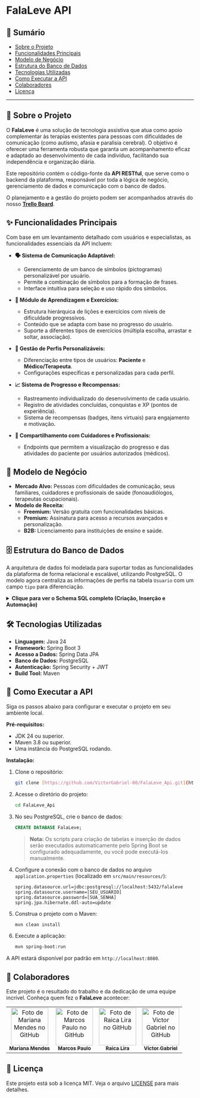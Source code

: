 # FalaLeve API

## 📝 Sumário

* [Sobre o Projeto](#-sobre-o-projeto)
* [Funcionalidades Principais](#-funcionalidades-principais)
* [Modelo de Negócio](#-modelo-de-negócio)
* [Estrutura do Banco de Dados](#-estrutura-do-banco-de-dados)
* [Tecnologias Utilizadas](#-tecnologias-utilizadas)
* [Como Executar a API](#-como-executar-a-api)
* [Colaboradores](#-colaboradores)
* [Licença](#-licença)

---

## 🎯 Sobre o Projeto

O **FalaLeve** é uma solução de tecnologia assistiva que atua como apoio complementar às terapias existentes para pessoas com dificuldades de comunicação (como autismo, afasia e paralisia cerebral). O objetivo é oferecer uma ferramenta robusta que garanta um acompanhamento eficaz e adaptado ao desenvolvimento de cada indivíduo, facilitando sua independência e organização diária.

Este repositório contém o código-fonte da **API RESTful**, que serve como o backend da plataforma, responsável por toda a lógica de negócio, gerenciamento de dados e comunicação com o banco de dados.

O planejamento e a gestão do projeto podem ser acompanhados através do nosso [**Trello Board**](https://trello.com/invite/b/67e3f25e9e44a0285bb824dc/ATTla9e4220e069887a95074f1de33eef050E31B1AA6/falaleve).

## ✨ Funcionalidades Principais

Com base em um levantamento detalhado com usuários e especialistas, as funcionalidades essenciais da API incluem:

* **🗣️ Sistema de Comunicação Adaptável:**
    * Gerenciamento de um banco de símbolos (pictogramas) personalizável por usuário.
    * Permite a combinação de símbolos para a formação de frases.
    * Interface intuitiva para seleção e uso rápido dos símbolos.

* **🧠 Módulo de Aprendizagem e Exercícios:**
    * Estrutura hierárquica de lições e exercícios com níveis de dificuldade progressivos.
    * Conteúdo que se adapta com base no progresso do usuário.
    * Suporte a diferentes tipos de exercícios (múltipla escolha, arrastar e soltar, associação).

* **👤 Gestão de Perfis Personalizáveis:**
    * Diferenciação entre tipos de usuários: **Paciente** e **Médico/Terapeuta**.
    * Configurações específicas e personalizadas para cada perfil.

* **📈 Sistema de Progresso e Recompensas:**
    * Rastreamento individualizado do desenvolvimento de cada usuário.
    * Registro de atividades concluídas, conquistas e XP (pontos de experiência).
    * Sistema de recompensas (badges, itens virtuais) para engajamento e motivação.

* **🔗 Compartilhamento com Cuidadores e Profissionais:**
    * Endpoints que permitem a visualização do progresso e das atividades do paciente por usuários autorizados (médicos).

## 💼 Modelo de Negócio

* **Mercado Alvo:** Pessoas com dificuldades de comunicação, seus familiares, cuidadores e profissionais de saúde (fonoaudiólogos, terapeutas ocupacionais).
* **Modelo de Receita:**
    * **Freemium:** Versão gratuita com funcionalidades básicas.
    * **Premium:** Assinatura para acesso a recursos avançados e personalização.
    * **B2B:** Licenciamento para instituições de ensino e saúde.

## 🗄️ Estrutura do Banco de Dados

A arquitetura de dados foi modelada para suportar todas as funcionalidades da plataforma de forma relacional e escalável, utilizando PostgreSQL. O modelo agora centraliza as informações de perfis na tabela `Usuario` com um campo `tipo` para diferenciação.

<details>
<summary><strong>Clique para ver o Schema SQL completo (Criação, Inserção e Automação)</strong></summary>

```sql
-- =================================================================
-- CRIAÇÃO DO BANCO E DAS TABELAS
-- =================================================================

CREATE DATABASE FalaLeve;

\c falaleve;

CREATE TABLE Usuario (
    usuario_id SERIAL PRIMARY KEY,
    nome VARCHAR(100) NOT NULL,
    email VARCHAR(100) UNIQUE NOT NULL,
    senha VARCHAR(255) NOT NULL,
    tipo VARCHAR(20) NOT NULL CHECK (tipo IN ('paciente', 'cuidador', 'medico')),
    data_nascimento DATE,
    grau_necessidade INT CHECK (grau_necessidade BETWEEN 1 AND 5),
    pontos INT DEFAULT 0,
    nivel INT DEFAULT 1,
    config VARCHAR(500),
    criado_em TIMESTAMP DEFAULT CURRENT_TIMESTAMP,
    ultimo_acesso TIMESTAMP,
    ativo BOOLEAN DEFAULT TRUE
);

CREATE TABLE Licao (
    licao_id SERIAL PRIMARY KEY,
    titulo VARCHAR(100) NOT NULL,
    descricao VARCHAR(250),
    nivel_dificuldade INT NOT NULL CHECK(nivel_dificuldade BETWEEN 1 AND 5),
    xp_recompensa INT NOT NULL,
    categoria VARCHAR(50),
    tempo_estimado INT,
    disponivel BOOLEAN DEFAULT TRUE
);

CREATE TABLE Exercicio (
    exercicio_id SERIAL PRIMARY KEY,
    licao_id INT NOT NULL REFERENCES Licao(licao_id),
    titulo VARCHAR(100) NOT NULL,
    descricao VARCHAR(250) NOT NULL,
    tipo VARCHAR(20) NOT NULL CHECK (tipo IN ('multipla_escolha', 'arrastar_soltar', 'associacao', 'voz')),
    instrucoes VARCHAR(500),
    tempo_estimado INT
);

CREATE TABLE Progresso (
    progresso_id SERIAL PRIMARY KEY,
    usuario_id INT NOT NULL REFERENCES Usuario(usuario_id),
    licao_id INT NOT NULL REFERENCES Licao(licao_id),
    data_inicio TIMESTAMP DEFAULT CURRENT_TIMESTAMP,
    data_conclusao TIMESTAMP,
    percentual_completo DECIMAL(5,2) DEFAULT 0.00 CHECK(percentual_completo BETWEEN 0 AND 100),
    xp_ganho INT DEFAULT 0
);

-- Ajuste para a sequência começar em 1000 e incrementar de 10 em 10
ALTER SEQUENCE progresso_progresso_id_seq RESTART WITH 1000 INCREMENT BY 10;

CREATE TABLE Recompensa(
    recompensa_id SERIAL PRIMARY KEY,
    progresso_id INT NOT NULL REFERENCES Progresso(progresso_id),
    usuario_id INT NOT NULL REFERENCES Usuario(usuario_id),
    tipo VARCHAR(20) NOT NULL CHECK (tipo IN('emoji','fundo_tela','avatar','badge','pontos_extra')),
    valor INT NOT NULL,
    descricao VARCHAR(255),
    data_concessao TIMESTAMP DEFAULT CURRENT_TIMESTAMP,
    data_resgate TIMESTAMP,
    resgatado BOOLEAN DEFAULT FALSE
);

CREATE TABLE Comunicacao(
    comunicacao_id SERIAL PRIMARY KEY,
    usuario_id INT NOT NULL UNIQUE REFERENCES Usuario(usuario_id),
    data_hora TIMESTAMP DEFAULT CURRENT_TIMESTAMP
);

CREATE TABLE Simbolo (
    simbolo_id SERIAL PRIMARY KEY,
    texto VARCHAR(100) NOT NULL,
    categoria VARCHAR(50) NOT NULL,
    caminho_imagem VARCHAR(255) NOT NULL,
    caminho_audio VARCHAR(255),
    tags VARCHAR(255)
);

CREATE TABLE Comunicacao_Simbolo (
    comunicacao_id INT NOT NULL REFERENCES Comunicacao(comunicacao_id) ON DELETE CASCADE,
    simbolo_id INT NOT NULL REFERENCES Simbolo(simbolo_id),
    frequencia_uso INT DEFAULT 0,
    eh_principal BOOLEAN DEFAULT FALSE,
    ordem INT,
    PRIMARY KEY (comunicacao_id, simbolo_id)
);

-- =================================================================
-- ALIMENTAÇÃO (INSERÇÃO DE DADOS INICIAIS)
-- =================================================================

-- Tabela Usuario
INSERT INTO Usuario (nome, email, senha, tipo, data_nascimento, grau_necessidade, pontos, nivel)
VALUES 
('Marcos Paulo', 'marcos@email.com', 'senha123', 'paciente', '1995-05-15', 3, 150, 2),
('Mariana Mendes', 'mariana@email.com', 'senha456', 'paciente', '1998-08-20', 2, 200, 3),
('Victor Gabriel', 'victor@email.com', 'senha789', 'cuidador', '1985-02-10', NULL, 0, 1),
('Raica Lira', 'raica@email.com', 'senha101', 'medico', '1980-11-25', NULL, 0, 1);

-- Tabela Licao
INSERT INTO Licao (titulo, descricao, nivel_dificuldade, xp_recompensa, categoria, tempo_estimado)
VALUES 
('Comunicação Básica', 'Aprenda a expressar necessidades básicas', 1, 10, 'Comunicação', 15),
('Cores Primárias', 'Identificação das cores básicas', 1, 15, 'Cores', 20),
('Rotina Diária', 'Sequência de atividades do dia a dia', 2, 20, 'Rotinas', 25);

-- Tabela Exercicio
INSERT INTO Exercicio (licao_id, titulo, descricao, tipo, instrucoes, tempo_estimado)
VALUES 
(1, 'Pedir Água', 'Selecionar símbolo para pedir água', 'multipla_escolha', 'Escolha o símbolo correto', 5),
(1, 'Pedir Comida', 'Selecionar símbolo para pedir comida', 'arrastar_soltar', 'Arraste para a área correta', 5),
(2, 'Identificar Vermelho', 'Associar objetos vermelhos', 'associacao', 'Ligue os pares corretos', 7);

-- Tabela Progresso
INSERT INTO Progresso (usuario_id, licao_id, data_conclusao, percentual_completo, xp_ganho)
VALUES 
(1, 1, CURRENT_TIMESTAMP, 100.00, 10),
(1, 2, CURRENT_TIMESTAMP, 80.00, 12),
(2, 1, CURRENT_TIMESTAMP, 100.00, 10),
(2, 3, NULL, 30.00, 6);

-- Tabela Recompensa
INSERT INTO Recompensa (progresso_id, usuario_id, tipo, valor, descricao)
VALUES 
(1000, 1, 'emoji', 50, 'Completou primeira lição'),
(1000, 1, 'pontos_extra', 10, 'Bônus por rápido aprendizado'),
(1010, 2, 'badge', 1, 'Comunicador iniciante');

-- Tabela Comunicacao
INSERT INTO Comunicacao (usuario_id)
VALUES (1), (2), (3);

-- Tabela Simbolo
INSERT INTO Simbolo (texto, categoria, caminho_imagem, caminho_audio, tags)
VALUES 
('Água', 'Bebidas', '/imagens/agua.png', '/sons/agua.mp3', 'bebida,sede'),
('Comida', 'Alimentos', '/imagens/comida.png', '/sons/comida.mp3', 'alimento,fome'),
('Banheiro', 'Necessidades', '/imagens/banheiro.png', '/sons/banheiro.mp3', 'wc,higiene');

-- Tabela Comunicacao_Simbolo
INSERT INTO Comunicacao_Simbolo (comunicacao_id, simbolo_id, frequencia_uso, eh_principal, ordem)
VALUES 
(1, 1, 5, TRUE, 1),
(1, 2, 10, FALSE, 2),
(2, 3, 15, TRUE, 1),
(2, 1, 20, TRUE, 1);

-- =================================================================
-- AUTOMAÇÃO (TRIGGERS, FUNCTIONS, INDEXES)
-- =================================================================

-- Trigger de Atualização de Nível do Usuário
CREATE OR REPLACE FUNCTION atualizaNivel()
RETURNS TRIGGER AS $$
BEGIN
    IF NEW.pontos <> OLD.pontos AND NEW.tipo = 'paciente' AND NEW.ativo THEN
        NEW.nivel := CASE
            WHEN NEW.pontos >= 1000 THEN 5
            WHEN NEW.pontos >= 500 THEN 4
            WHEN NEW.pontos >= 250 THEN 3
            WHEN NEW.pontos >= 100 THEN 2
            ELSE 1
        END;
    END IF;
    RETURN NEW;
END;
$$ LANGUAGE plpgsql;

CREATE TRIGGER tr_atualizaNivel
BEFORE UPDATE ON Usuario
FOR EACH ROW
EXECUTE FUNCTION atualizaNivel();

-- Trigger de Atualização do Último Acesso
CREATE OR REPLACE FUNCTION atualizaUltimoAcesso()
RETURNS TRIGGER AS $$
BEGIN
    UPDATE Usuario
    SET ultimo_acesso = CURRENT_TIMESTAMP
    FROM Comunicacao
    WHERE Usuario.usuario_id = Comunicacao.usuario_id
    AND Comunicacao.comunicacao_id = NEW.comunicacao_id;
    RETURN NEW;
END;
$$ LANGUAGE plpgsql;

CREATE TRIGGER tr_atualizaUltimoAcesso
AFTER INSERT OR UPDATE ON Comunicacao_Simbolo
FOR EACH ROW
EXECUTE FUNCTION atualizaUltimoAcesso();

-- Function para Símbolo Mais Utilizado
CREATE OR REPLACE FUNCTION SP_SimboloMaisUtilizado()
RETURNS TABLE(simbolo VARCHAR(100), total_usos BIGINT) AS $$
BEGIN
    RETURN QUERY
    SELECT 
        S.texto AS simbolo,
        SUM(CS.frequencia_uso)::BIGINT AS total_usos
    FROM
        Comunicacao_Simbolo AS CS
    JOIN
        Simbolo S ON CS.simbolo_id = S.simbolo_id
    GROUP BY
        S.texto
    ORDER BY
        total_usos DESC
    LIMIT 1;
END;
$$ LANGUAGE plpgsql;

-- Function para Calcular XP Total
CREATE OR REPLACE FUNCTION F_CalcularXPTotal(p_usuario_id INT)
RETURNS INT AS $$
DECLARE
    total_xp INT;
BEGIN
    SELECT SUM(xp_ganho) INTO total_xp FROM Progresso WHERE usuario_id = p_usuario_id;
    RETURN total_xp;
END;
$$ LANGUAGE plpgsql;

-- Índice
CREATE INDEX in_Usuario_Ativo ON Usuario(nome, ativo);

```
</details>

## 🛠️ Tecnologias Utilizadas

* **Linguagem:** Java 24
* **Framework:** Spring Boot 3
* **Acesso a Dados:** Spring Data JPA
* **Banco de Dados:** PostgreSQL
* **Autenticação:** Spring Security + JWT
* **Build Tool:** Maven

## 🚀 Como Executar a API

Siga os passos abaixo para configurar e executar o projeto em seu ambiente local.

**Pré-requisitos:**
* JDK 24 ou superior.
* Maven 3.8 ou superior.
* Uma instância do PostgreSQL rodando.

**Instalação:**

1.  Clone o repositório:
    ```bash
    git clone [https://github.com/VictorGabriel-00/FalaLeve_Api.git](https://github.com/VictorGabriel-00/FalaLeve_Api.git)
    ```

2.  Acesse o diretório do projeto:
    ```bash
    cd FalaLeve_Api
    ```

3.  No seu PostgreSQL, crie o banco de dados:
    ```sql
    CREATE DATABASE FalaLeve;
    ```
    > **Nota:** Os scripts para criação de tabelas e inserção de dados serão executados automaticamente pelo Spring Boot se configurado adequadamente, ou você pode executá-los manualmente.

4.  Configure a conexão com o banco de dados no arquivo `application.properties` (localizado em `src/main/resources/`):
    ```properties
    spring.datasource.url=jdbc:postgresql://localhost:5432/falaleve
    spring.datasource.username=[SEU_USUARIO]
    spring.datasource.password=[SUA_SENHA]
    spring.jpa.hibernate.ddl-auto=update
    ```

5.  Construa o projeto com o Maven:
    ```bash
    mvn clean install
    ```

6.  Execute a aplicação:
    ```bash
    mvn spring-boot:run
    ```

A API estará disponível por padrão em `http://localhost:8080`.

## 🤝 Colaboradores

Este projeto é o resultado do trabalho e da dedicação de uma equipe incrível. Conheça quem fez o **FalaLeve** acontecer:

<table>
  <tr>
    <td align="center">
      <a href="https://github.com/MariTronix">
        <img src="https://github.com/MariTronix.png" width="100px;" alt="Foto de Mariana Mendes no GitHub"/>
        <br />
        <sub><b>Mariana Mendes</b></sub>
      </a>
    </td>
    <td align="center">
      <a href="https://github.com/Marcopolojr360">
        <img src="https://github.com/Marcopolojr360.png" width="100px;" alt="Foto de Marcos Paulo no GitHub"/>
        <br />
        <sub><b>Marcos Paulo</b></sub>
      </a>
    </td>
    <td align="center">
      <a href="https://github.com/Raicalira">
        <img src="https://github.com/Raicalira.png" width="100px;" alt="Foto de Raica Lira no GitHub"/>
        <br />
        <sub><b>Raica Lira</b></sub>
      </a>
    </td>
    <td align="center">
      <a href="https://github.com/VictorGabriel-00">
        <img src="https://github.com/VictorGabriel-00.png" width="100px;" alt="Foto de Victor Gabriel no GitHub"/>
        <br />
        <sub><b>Victor Gabriel</b></sub>
      </a>
    </td>
  </tr>
</table>

## 📜 Licença

Este projeto está sob a licença MIT. Veja o arquivo [LICENSE](LICENSE) para mais detalhes.
